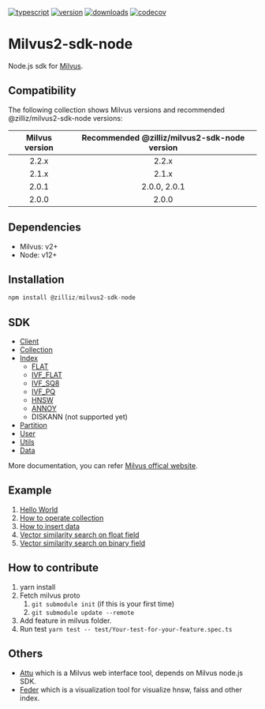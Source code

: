 [![typescript](https://badges.aleen42.com/src/typescript.svg)](https://badges.aleen42.com/src/typescript.svg)
[![version](https://img.shields.io/npm/v/@zilliz/milvus2-sdk-node)](https://img.shields.io/npm/v/@zilliz/milvus2-sdk-node)
[![downloads](https://img.shields.io/npm/dw/@zilliz/milvus2-sdk-node)](https://img.shields.io/npm/dw/@zilliz/milvus2-sdk-node)
[![codecov](https://codecov.io/gh/milvus-io/milvus-sdk-node/branch/main/graph/badge.svg?token=Zu5FwWstwI)](https://codecov.io/gh/milvus-io/milvus-sdk-node)

# Milvus2-sdk-node

Node.js sdk for [Milvus](https://github.com/milvus-io/milvus).

## Compatibility

The following collection shows Milvus versions and recommended @zilliz/milvus2-sdk-node versions:

| Milvus version | Recommended @zilliz/milvus2-sdk-node version |
| :------------: | :------------------------------------------: |
|     2.2.x      |                    2.2.x                     |
|     2.1.x      |                    2.1.x                     |
|     2.0.1      |                 2.0.0, 2.0.1                 |
|     2.0.0      |                    2.0.0                     |

## Dependencies

- Milvus: v2+
- Node: v12+

## Installation

```javascript
npm install @zilliz/milvus2-sdk-node
```

## SDK

- [Client](./milvus/Index.ts)
- [Collection](./milvus/Collection.ts)
- [Index](./milvus/MilvusIndex.ts)
  - [FLAT](https://github.com/milvus-io/milvus-sdk-node/blob/main/test/Index.spec.ts#L63)
  - [IVF_FLAT](https://github.com/milvus-io/milvus-sdk-node/blob/main/test/Index.spec.ts#L76)
  - [IVF_SQ8](https://github.com/milvus-io/milvus-sdk-node/blob/main/test/Index.spec.ts#L91)
  - [IVF_PQ](https://github.com/milvus-io/milvus-sdk-node/blob/main/test/Index.spec.ts#L106)
  - [HNSW](https://github.com/milvus-io/milvus-sdk-node/blob/main/test/Index.spec.ts#L121)
  - [ANNOY](https://github.com/milvus-io/milvus-sdk-node/blob/main/test/Index.spec.ts#L136)
  - DISKANN (not supported yet)
- [Partition](./milvus/Partition.ts)
- [User](./milvus/User.ts)
- [Utils](./milvus/Utils.ts)
- [Data](./milvus/Data.ts)

More documentation, you can refer [Milvus offical website](https://milvus.io/).

## Example

1. [Hello World](https://github.com/milvus-io/milvus-sdk-node/blob/main/example/HelloMilvus.ts)
2. [How to operate collection](https://github.com/milvus-io/milvus-sdk-node/blob/main/example/Collection.ts)
3. [How to insert data](https://github.com/milvus-io/milvus-sdk-node/blob/main/example/Insert.ts)
4. [Vector similarity search on float field](https://github.com/milvus-io/milvus-sdk-node/blob/main/example/Search.ts)
5. [Vector similarity search on binary field](https://github.com/milvus-io/milvus-sdk-node/blob/main/example/BinarySearch.ts)

## How to contribute

1. yarn install
2. Fetch milvus proto
   1. `git submodule init` (if this is your first time)
   2. `git submodule update --remote`
3. Add feature in milvus folder.
4. Run test `yarn test -- test/Your-test-for-your-feature.spec.ts`

## Others

- [Attu](https://github.com/zilliztech/attu) which is a Milvus web interface tool, depends on Milvus node.js SDK.
- [Feder](https://github.com/zilliztech/feder) which is a visualization tool for visualize hnsw, faiss and other index.
